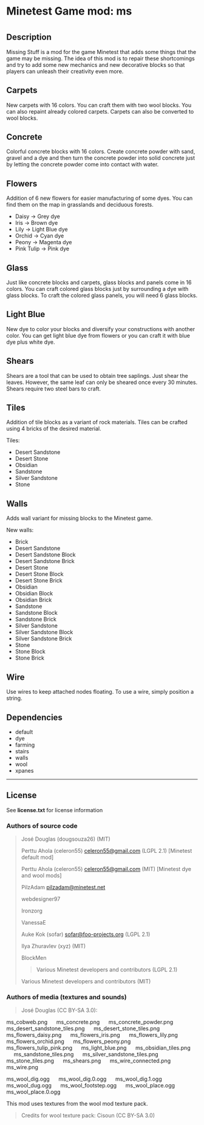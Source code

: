 # Minetest Game mod: ms <h1>

## Description
Missing Stuff is a mod for the game Minetest that adds some things that the game may be missing. The idea of this mod is to repair these shortcomings and try to add some new mechanics and new decorative blocks so that players can unleash their creativity even more.

## Carpets
New carpets with 16 colors. You can craft them with two wool blocks. You can also repaint already colored carpets. Carpets can also be converted to wool blocks.

## Concrete
Colorful concrete blocks with 16 colors. Create concrete powder with sand, gravel and a dye and then turn the concrete powder into solid concrete just by letting the concrete powder come into contact with water.

## Flowers
Addition of 6 new flowers for easier manufacturing of some dyes. You can find them on the map in grasslands and deciduous forests.

* Daisy &rarr; Grey dye
* Iris &rarr; Brown dye
* Lily &rarr; Light Blue dye
* Orchid &rarr; Cyan dye
* Peony &rarr; Magenta dye
* Pink Tulip &rarr; Pink dye

## Glass
Just like concrete blocks and carpets, glass blocks and panels come in 16 colors. You can craft colored glass blocks just by surrounding a dye with glass blocks. To craft the colored glass panels, you will need 6 glass blocks.

## Light Blue
New dye to color your blocks and diversify your constructions with another color. You can get light blue dye from flowers or you can craft it with blue dye plus white dye.

## Shears
Shears are a tool that can be used to obtain tree saplings. Just shear the leaves. However, the same leaf can only be sheared once every 30 minutes. Shears require two steel bars to craft.

## Tiles
Addition of tile blocks as a variant of rock materials. Tiles can be crafted using 4 bricks of the desired material.

Tiles:
* Desert Sandstone
* Desert Stone
* Obsidian
* Sandstone
* Silver Sandstone
* Stone

## Walls
Adds wall variant for missing blocks to the Minetest game.

New walls:
* Brick
* Desert Sandstone
* Desert Sandstone Block
* Desert Sandstone Brick
* Desert Stone
* Desert Stone Block
* Desert Stone Brick
* Obsidian
* Obsidian Block
* Obsidian Brick
* Sandstone
* Sandstone Block
* Sandstone Brick
* Silver Sandstone
* Silver Sandstone Block
* Silver Sandstone Brick
* Stone
* Stone Block
* Stone Brick

## Wire
Use wires to keep attached nodes floating. To use a wire, simply position a string.

## Dependencies
* default
* dye
* farming
* stairs
* walls
* wool
* xpanes
-------------------------------------------------------------------------------
## License
See **license.txt** for license information

### Authors of source code
>José Douglas (dougsouza26) (MIT)
>
>Perttu Ahola (celeron55) <celeron55@gmail.com> (LGPL 2.1) [Minetest default mod]
>
>Perttu Ahola (celeron55) <celeron55@gmail.com> (MIT) [Minetest dye and wool mods]
>
>PilzAdam <pilzadam@minetest.net>
>
>webdesigner97
>
>Ironzorg
>
>VanessaE
>
>Auke Kok (sofar) <sofar@foo-projects.org> (LGPL 2.1)
>
>Ilya Zhuravlev (xyz) (MIT)
>
>BlockMen
>
>>Various Minetest developers and contributors (LGPL 2.1)
>
>Various Minetest developers and contributors (MIT)

### Authors of media (textures and sounds)
>José Douglas (CC BY-SA 3.0):

ms_cobweb.png &nbsp;&nbsp;&nbsp;&nbsp;
ms_concrete.png &nbsp;&nbsp;&nbsp;&nbsp;
ms_concrete_powder.png &nbsp;&nbsp;&nbsp;&nbsp;
ms_desert_sandstone_tiles.png &nbsp;&nbsp;&nbsp;&nbsp;
ms_desert_stone_tiles.png &nbsp;&nbsp;&nbsp;&nbsp;
ms_flowers_daisy.png &nbsp;&nbsp;&nbsp;&nbsp;
ms_flowers_iris.png &nbsp;&nbsp;&nbsp;&nbsp;
ms_flowers_lily.png &nbsp;&nbsp;&nbsp;&nbsp;
ms_flowers_orchid.png &nbsp;&nbsp;&nbsp;&nbsp;
ms_flowers_peony.png &nbsp;&nbsp;&nbsp;&nbsp;
ms_flowers_tulip_pink.png &nbsp;&nbsp;&nbsp;&nbsp;
ms_light_blue.png &nbsp;&nbsp;&nbsp;&nbsp;
ms_obsidian_tiles.png &nbsp;&nbsp;&nbsp;&nbsp;
ms_sandstone_tiles.png &nbsp;&nbsp;&nbsp;&nbsp;
ms_silver_sandstone_tiles.png &nbsp;&nbsp;&nbsp;&nbsp;
ms_stone_tiles.png &nbsp;&nbsp;&nbsp;&nbsp;
ms_shears.png &nbsp;&nbsp;&nbsp;&nbsp;
ms_wire_connected.png &nbsp;&nbsp;&nbsp;&nbsp;
ms_wire.png &nbsp;&nbsp;&nbsp;&nbsp;

ms_wool_dig.ogg &nbsp;&nbsp;&nbsp;&nbsp;
ms_wool_dig.0.ogg &nbsp;&nbsp;&nbsp;&nbsp;
ms_wool_dig.1.ogg &nbsp;&nbsp;&nbsp;&nbsp;
ms_wool_dug.ogg &nbsp;&nbsp;&nbsp;&nbsp;
ms_wool_footstep.ogg &nbsp;&nbsp;&nbsp;&nbsp;
ms_wool_place.ogg &nbsp;&nbsp;&nbsp;&nbsp;
ms_wool_place.0.ogg &nbsp;&nbsp;&nbsp;&nbsp;

This mod uses textures from the wool mod texture pack.
>Credits for wool texture pack: Cisoun  (CC BY-SA 3.0)
